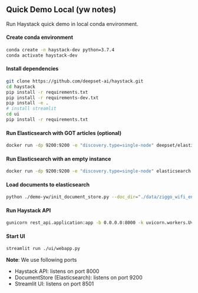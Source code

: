 ## Quick Demo Local (yw notes)

Run Haystack quick demo in local conda environment.

#### Create conda environment
```bash
conda create -n haystack-dev python=3.7.4    
conda activate haystack-dev
```

#### Install dependencies
```bash
git clone https://github.com/deepset-ai/haystack.git
cd haystack
pip install -r requirements.txt
pip install -r requirements-dev.txt
pip install -e .
# install streamlit
cd ui
pip install -r requirements.txt
```

#### Run Elasticsearch with GOT articles (optional)
```bash
docker run -dp 9200:9200 -e "discovery.type=single-node" deepset/elasticsearch-game-of-thrones
```

#### Run Elasticsearch with an empty instance
```bash
docker run -dp 9200:9200 -e "discovery.type=single-node" elasticsearch:7.9.2
```

#### Load documents to elasticsearch
```bash
python ./demo-yw/init_document_store.py --doc_dir="./data/ziggo_wifi_en"
```

#### Run Haystack API
```bash
gunicorn rest_api.application:app -b 0.0.0.0:8000 -k uvicorn.workers.UvicornWorker -t 300
```

#### Start UI
```bash
streamlit run ./ui/webapp.py
```

**Note**: We use following ports
* Haystack API: listens on port 8000
* DocumentStore (Elasticsearch): listens on port 9200
* Streamlit UI: listens on port 8501

